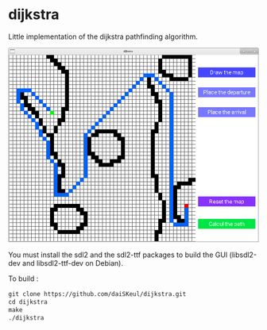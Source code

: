 # dijkstra
Little implementation of the dijkstra pathfinding algorithm.

![screenshot](screenshot.jpg)

You must install the sdl2 and the sdl2-ttf packages to build the GUI (libsdl2-dev and libsdl2-ttf-dev on Debian).

To build :
```
git clone https://github.com/daiSKeul/dijkstra.git
cd dijkstra
make
./dijkstra
```

